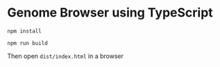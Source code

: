 # Genome Browser using TypeScript

```npm install```

```npm run build```

Then open `dist/index.html` in a browser